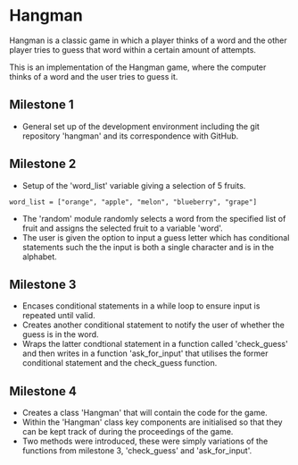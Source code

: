 # Hangman
Hangman is a classic game in which a player thinks of a word and the other player tries to guess that word within a certain amount of attempts.

This is an implementation of the Hangman game, where the computer thinks of a word and the user tries to guess it.

## Milestone 1

- General set up of the development environment including the git repository 'hangman' and its correspondence with GitHub.

## Milestone 2

- Setup of the 'word_list' variable giving a selection of 5 fruits.


```
word_list = ["orange", "apple", "melon", "blueberry", "grape"]
```

- The 'random' module randomly selects a word from the specified list of fruit and assigns the selected fruit to a variable 'word'.
- The user is given the option to input a guess letter which has conditional statements such the the input is both a single character and is in the alphabet.

## Milestone 3

- Encases conditional statements in a while loop to ensure input is repeated until valid.
- Creates another conditional statement to notify the user of whether the guess is in the word.
- Wraps the latter condtional statement in a function called 'check_guess' and then writes in a function 'ask_for_input' that utilises the former conditional statement and the check_guess function.

## Milestone 4

- Creates a class 'Hangman' that will contain the code for the game.
- Within the 'Hangman' class key components are initialised so that they can be kept track of during the proceedings of the game.
- Two methods were introduced, these were simply variations of the functions from milestone 3, 'check_guess' and 'ask_for_input'.
